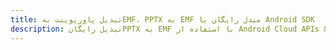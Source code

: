 ---title: تبدیل پاورپوینت بهEMF، PPTX به EMF مبدل رایگان یا Android SDKdescription: تبدیل رایگانPPTX به EMF با استفاده از Android Cloud APIs & SDK. همچنین اسناد Microsoft PowerPoint را در Cloud ایجاد، ویرایش و رندر کنید.---